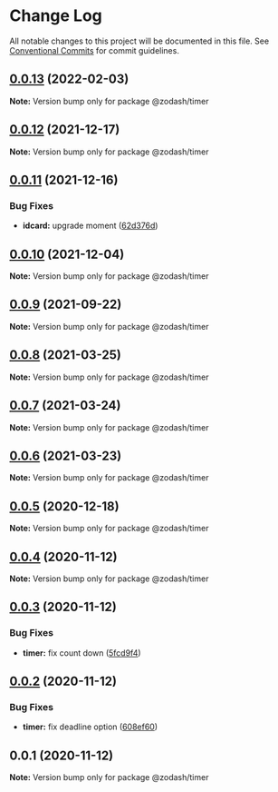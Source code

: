# Change Log

All notable changes to this project will be documented in this file.
See [Conventional Commits](https://conventionalcommits.org) for commit guidelines.

## [0.0.13](https://github.com/zcorky/zodash/compare/@zodash/timer@0.0.12...@zodash/timer@0.0.13) (2022-02-03)

**Note:** Version bump only for package @zodash/timer





## [0.0.12](https://github.com/zcorky/zodash/compare/@zodash/timer@0.0.11...@zodash/timer@0.0.12) (2021-12-17)

**Note:** Version bump only for package @zodash/timer





## [0.0.11](https://github.com/zcorky/zodash/compare/@zodash/timer@0.0.10...@zodash/timer@0.0.11) (2021-12-16)


### Bug Fixes

* **idcard:** upgrade moment ([62d376d](https://github.com/zcorky/zodash/commit/62d376d76c4e2d6ebca4ade0b6f4317478466eec))





## [0.0.10](https://github.com/zcorky/zodash/compare/@zodash/timer@0.0.9...@zodash/timer@0.0.10) (2021-12-04)

**Note:** Version bump only for package @zodash/timer





## [0.0.9](https://github.com/zcorky/zodash/compare/@zodash/timer@0.0.8...@zodash/timer@0.0.9) (2021-09-22)

**Note:** Version bump only for package @zodash/timer





## [0.0.8](https://github.com/zcorky/zodash/compare/@zodash/timer@0.0.7...@zodash/timer@0.0.8) (2021-03-25)

**Note:** Version bump only for package @zodash/timer





## [0.0.7](https://github.com/zcorky/zodash/compare/@zodash/timer@0.0.6...@zodash/timer@0.0.7) (2021-03-24)

**Note:** Version bump only for package @zodash/timer





## [0.0.6](https://github.com/zcorky/zodash/compare/@zodash/timer@0.0.5...@zodash/timer@0.0.6) (2021-03-23)

**Note:** Version bump only for package @zodash/timer





## [0.0.5](https://github.com/zcorky/zodash/compare/@zodash/timer@0.0.4...@zodash/timer@0.0.5) (2020-12-18)

**Note:** Version bump only for package @zodash/timer





## [0.0.4](https://github.com/zcorky/zodash/compare/@zodash/timer@0.0.3...@zodash/timer@0.0.4) (2020-11-12)

**Note:** Version bump only for package @zodash/timer





## [0.0.3](https://github.com/zcorky/zodash/compare/@zodash/timer@0.0.2...@zodash/timer@0.0.3) (2020-11-12)


### Bug Fixes

* **timer:** fix count down ([5fcd9f4](https://github.com/zcorky/zodash/commit/5fcd9f4f73c41c9524a2aa41f5d2be573e2f91f6))





## [0.0.2](https://github.com/zcorky/zodash/compare/@zodash/timer@0.0.1...@zodash/timer@0.0.2) (2020-11-12)


### Bug Fixes

* **timer:** fix deadline option ([608ef60](https://github.com/zcorky/zodash/commit/608ef60d84bdcba4441dbec2d52e8913016d843d))





## 0.0.1 (2020-11-12)

**Note:** Version bump only for package @zodash/timer
